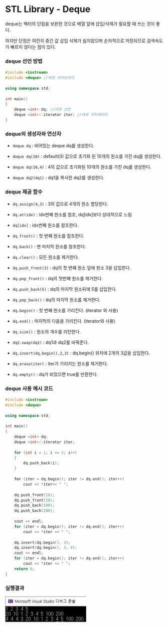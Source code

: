# STL Library - Deque

deque는 벡터의 단점을 보완한 것으로 배열 앞에 삽입/삭제가 필요할 때 쓰는 것이 좋다.

하지만 단점은 여전히 중간 값 삽입 삭제가 쉽지않으며 순차적으로 저장되므로 검색속도가 빠르지 않다는 점이 있다.



### deque 선언 방법

```c++
#include <iostream>
#include <deque> //데큐 라이브러리

using namespace std;

int main()
{
	deque <int> dq; //데큐 선언
	deque <int>::iterator iter; //데큐 이터레이터
}
```



### deque의 생성자와 연산자

* `deque dq` : 비어있는 deque dq를 생성한다.



* `deque dq(10)` :  default(0) 값으로 초기화 된 10개의 원소를 가진 dq를 생성한다.



* `deque dq(10,4)` : 4의 값으로 초기화된 10개의 원소를 가진 dq를 생성한다.



* `deque dq2(dq1)` : dq1을 복사한 dq2를 생성한다.



### deque 제공 함수

* `dq.assign(4,3)` : 3의 값으로 4개의 원소 할당한다.



* `dq.at(idx)` : idx번째 원소를 참조, dq[idx]보다 상대적으로 느림



* `dq[idx]` : idx번째 원소를 참조한다.



* `dq.front()` : 첫 번째 원소를 참조한다.



* `dq.back()` : 맨 마지막 원소를 참조한다.



* `dq.clear()` :  모든 원소를 제거한다.



* `dq.push_front(3)` :  dq의 첫 번째 원소 앞에 원소 3을 삽입한다.



* `dq.pop_front()` : dq의 첫번째 원소를 제거한다.



* `dq.push_back(5)` : dq의 마지막 원소뒤에 5를 삽입한다.



* `dq.pop_back()` : dq의 마지막 원소를 제거한다.



* `dq.begin()` : 첫 번째 원소를 가리킨다. (iterator 와 사용)



* `dq.end()` :  마지막의 다음을 가리킨다. (iterator와 사용)



* `dq.size()` : 원소의 개수를 리턴한다.



* `dq2.swap(dq1)` : dq1과 dq2를 바꿔준다.



* `dq.insert(dq.begin(),2,3)` : dq.begin() 위치에 2개의 3값을 삽입한다.



* `dq.erase(iter)` : iter가 가리키는 원소를 제거한다.



* `dq.empty()` : dq가 비었으면 true를 반환한다.

### deque 사용 예시 코드

```c++
#include <iostream>
#include <deque>

using namespace std;

int main()
{
	deque <int> dq;
	deque <int>::iterator iter;
	
	for (int i = 1; i <= 5; i++)
	{
		dq.push_back(i);
	}

	for (iter = dq.begin(); iter != dq.end(); iter++)
		cout << *iter<< " ";

	dq.push_front(10);
	dq.push_front(20);
	dq.push_back(100);
	dq.push_back(200);

	cout << endl;
	for (iter = dq.begin(); iter != dq.end(); iter++)
		cout << *iter << " ";

	dq.insert(dq.begin(), 3);
	dq.insert(dq.begin(), 3, 4);
	cout << endl;
	for (iter = dq.begin(); iter != dq.end(); iter++)
		cout << *iter << " ";
	return 0;
}
```



### 실행결과

![실행 결과](./img/deque_ex.png)  
